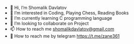 - 👋 Hi, I’m Shomalik Davlatov
- 👀 I’m interested in Coding, Playing Chess, Reading Books
- 🌱 I’m currently learning C programming language
- 💞️ I’m looking to collaborate on Project
- 📫 How to reach me shomalikdavlatov@gmail.com 
- 📂 How to reach me by telegram https://t.me/zane361


